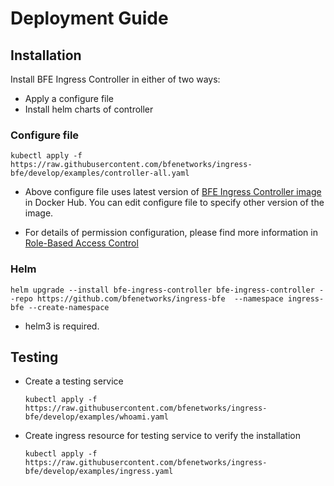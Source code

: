 # Deployment Guide

## Installation
Install BFE Ingress Controller in either of two ways:
* Apply a configure file
* Install helm charts of controller

### Configure file

``` shell script
kubectl apply -f https://raw.githubusercontent.com/bfenetworks/ingress-bfe/develop/examples/controller-all.yaml
```

- Above configure file uses latest version of [BFE Ingress Controller  image](https://hub.docker.com/r/bfenetworks/bfe-ingress-controller) in Docker Hub. You can edit configure file to specify other version of the image.

- For details of permission configuration, please find more information in [Role-Based Access Control](rbac.md)

### Helm

```
helm upgrade --install bfe-ingress-controller bfe-ingress-controller --repo https://github.com/bfenetworks/ingress-bfe  --namespace ingress-bfe --create-namespace
```

- helm3 is required.

## Testing

* Create a testing service

  ``` shell script
  kubectl apply -f https://raw.githubusercontent.com/bfenetworks/ingress-bfe/develop/examples/whoami.yaml
  ```

* Create ingress resource for testing service to verify the installation

   ``` shell script
   kubectl apply -f https://raw.githubusercontent.com/bfenetworks/ingress-bfe/develop/examples/ingress.yaml  
   ```

